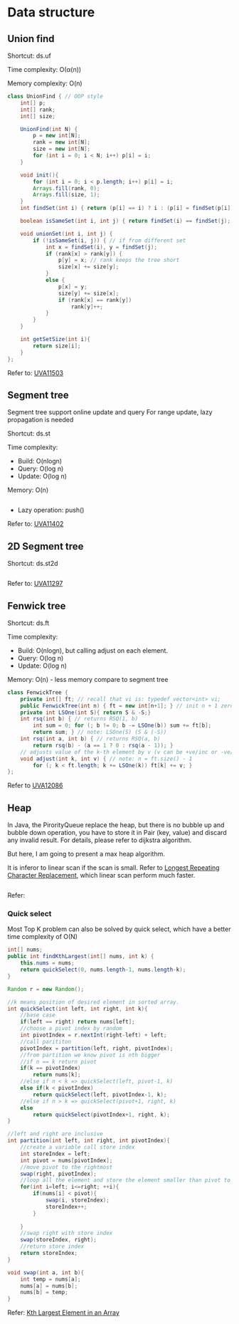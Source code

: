 # Data structure


## Union find

Shortcut: ds.uf

Time complexity: O(α(n))

Memory complexity: O(n)

```java
class UnionFind { // OOP style
    int[] p;
    int[] rank;
    int[] size;

    UnionFind(int N) {
        p = new int[N];
        rank = new int[N];
        size = new int[N];
        for (int i = 0; i < N; i++) p[i] = i;
    }

    void init(){
        for (int i = 0; i < p.length; i++) p[i] = i;
        Arrays.fill(rank, 0);
        Arrays.fill(size, 1);
    }
    int findSet(int i) { return (p[i] == i) ? i : (p[i] = findSet(p[i])); }

    boolean isSameSet(int i, int j) { return findSet(i) == findSet(j); }

    void unionSet(int i, int j) {
        if (!isSameSet(i, j)) { // if from different set
            int x = findSet(i), y = findSet(j);
            if (rank[x] > rank[y]) {
                p[y] = x; // rank keeps the tree short
                size[x] += size[y];
            }
            else {
                p[x] = y;
                size[y] += size[x];
                if (rank[x] == rank[y])
                    rank[y]++;
            }
        }
    }

    int getSetSize(int i){
        return size[i];
    }
};
```

Refer to: [UVA11503](https://github.com/ymlai87416/algorithm_practice/blob/master/java/src/main/java/DataStructure/UnionFind/UVA11503.java)

## Segment tree

Segment tree support online update and query
For range update, lazy propagation is needed

Shortcut: ds.st

Time complexity: 
- Build: O(nlogn)
- Query: O(log n)
- Update: O(log n)

Memory: O(n)

```java

```

- Lazy operation: push()

Refer to: [UVA11402](https://github.com/ymlai87416/algorithm_practice/blob/master/java/src/main/java/DataStructure/TreeDataStructure/UVA11402.java)

## 2D Segment tree

Shortcut: ds.st2d

```
```

Refer to: [UVA11297](https://github.com/ymlai87416/algorithm_practice/blob/master/java/src/main/java/DataStructure/TreeDataStructure/UVA11297.java)

## Fenwick tree

Shortcut: ds.ft

Time complexity: 
- Build: O(nlogn), but calling adjust on each element.
- Query: O(log n)
- Update: O(log n)

Memory: O(n) - less memory compare to segment tree

```java
class FenwickTree {
    private int[] ft; // recall that vi is: typedef vector<int> vi;
    public FenwickTree(int n) { ft = new int[n+1]; } // init n + 1 zeroes
    private int LSOne(int S){ return S & -S;}
    int rsq(int b) { // returns RSQ(1, b)
        int sum = 0; for (; b != 0; b -= LSOne(b)) sum += ft[b];
        return sum; } // note: LSOne(S) (S & (-S))
    int rsq(int a, int b) { // returns RSQ(a, b)
        return rsq(b) - (a == 1 ? 0 : rsq(a - 1)); }
    // adjusts value of the k-th element by v (v can be +ve/inc or -ve/dec)
    void adjust(int k, int v) { // note: n = ft.size() - 1
        for (; k < ft.length; k += LSOne(k)) ft[k] += v; }
};
```

Refer to [UVA12086](https://github.com/ymlai87416/algorithm_practice/blob/master/java/src/main/java/DataStructure/TreeDataStructure/UVA12086.java)

## Heap

In Java, the PirorityQueue replace the heap, but there is no bubble up and bubble down operation, you have to store it in Pair (key, value) and discard any invalid result. For details, please refer to dijkstra algorithm.

But here, I am going to present a max heap algorithm.

It is inferor to linear scan if the scan is small.
Refer to [Longest Repeating Character Replacement](https://leetcode.com/submissions/detail/692559183/), which linear scan perform much faster.

```java

```

Refer: []()


### Quick select

Most Top K problem can also be solved by quick select, which have a better time complexity of O(N)

```java
int[] nums;
public int findKthLargest(int[] nums, int k) {
    this.nums = nums;
    return quickSelect(0, nums.length-1, nums.length-k);
}

Random r = new Random();

//k means position of desired element in sorted array.
int quickSelect(int left, int right, int k){
    //base case
    if(left == right) return nums[left];
    //choose a pivot index by random
    int pivotIndex = r.nextInt(right-left) + left;
    //call parititon
    pivotIndex = partition(left, right, pivotIndex);
    //from partition we know pivot is nth bigger
    //if n == k return pivot
    if(k == pivotIndex)
        return nums[k];
    //else if n < k => quickSelect(left, pivot-1, k)
    else if(k < pivotIndex)
        return quickSelect(left, pivotIndex-1, k);
    //else if n > k => quickSelect(pivot+1, right, k) 
    else
        return quickSelect(pivotIndex+1, right, k);
}

//left and right are inclusive
int partition(int left, int right, int pivotIndex){
    //create a variable call store index
    int storeIndex = left;
    int pivot = nums[pivotIndex];
    //move pivot to the rightmost
    swap(right, pivotIndex);
    //loop all the element and store the element smaller than pivot to left side (store index)
    for(int i=left; i<=right; ++i){
        if(nums[i] < pivot){
            swap(i, storeIndex);
            storeIndex++;
        }
        
    }
    //swap right with store index
    swap(storeIndex, right);
    //return store index
    return storeIndex;
}

void swap(int a, int b){
    int temp = nums[a];
    nums[a] = nums[b];
    nums[b] = temp;
}
```

Refer: [Kth Largest Element in an Array](https://leetcode.com/submissions/detail/692620636/)
